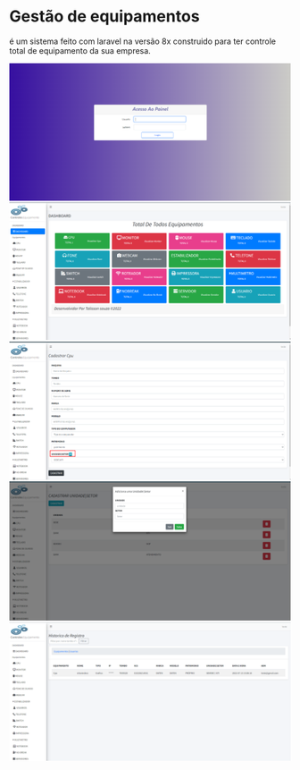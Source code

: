 <h1>Gestão de equipamentos </h1>
<p>
é um sistema feito com laravel na versão 8x construido para ter controle total de equipamento da sua empresa.
</p>

<img src="./public/img/login.png"/>
<img src="./public/img/dashboard.png"/>
<img src="./public/img/cadastro.png"/>
<img src="./public/img/unidade_seto.png"/>
<img src="./public/img/historico.png"/>